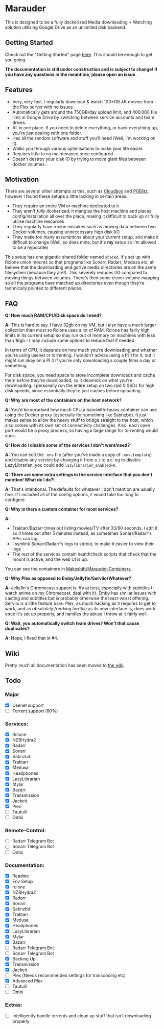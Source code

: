 # Marauder

This is designed to be a fully dockerized Media downloading + Watching solution utilising Google Drive as an unlimited disk backend. 

## Getting Started

Check out the "Getting Started" page [here](https://github.com/Makeshift/Marauder/wiki/Getting-Started). This should be enough to get you going.

**The documentation is still under construction and is subject to change! If you have any questions in the meantime, please open an issue.**

## Features

- Very, very fast. I regularly download & watch 100+GB 4K movies from the Plex server with no issues.
- Automatically gets around the 750GB/day upload limit, and 400,000 file limit in Google Drive by switching between service accounts and team drives.
- All in one place. If you need to delete everything, or back everything up, you're just dealing with one folder.
- Has all the random software and stuff you'll need (Well, I'm working on it).
- Walks you through various optimisations to make your life easier.
- Requires little to no maintenance once configured.
- Doesn't destroy your disk IO by trying to move giant files between docker volumes.

## Motivation

There are several other attempts at this, such as [Cloudbox](https://github.com/Cloudbox/Cloudbox) and [PGBlitz](https://github.com/PGBlitz/PGBlitz.com), however I found these setups a little lacking in certain areas.

- They require an entire VM or machine dedicated to it
- They aren't _fully_ dockerized, it mangles the host machine and places config/installation all over the place, making it difficult to back up or fully utilise machine resources
- They regularly have rookie mistakes such as moving data between two Docker volumes, causing unneccessary high disk I/O
- They make too many assumptions about your current setup, and make it difficult to change (Well, so does mine, but it's __my__ setup so I'm allowed to be a hypocrite)

This setup has one gigantic shared folder named `shared`. It's set up with Rclone union mounts so that programs like Sonarr, Radarr, Medusa etc. all believe that the downloading and gdrive media directories are on the same filesystem (because they are!). This severely reduces I/O compared to moving things between volumes. There's then some clever volume mapping so all the programs have matched up directories even though they're technically pointed to different places.

## FAQ

**Q: How much RAM/CPU/Disk space do I need?**

**A:** This is hard to say. I have 32gb on my VM, but I also have a much larger collection than most so Rclone uses a lot of RAM. Rclone has fairly high limits in its current setup so may run out of memory on machines with less than 16gb - I may include some options to reduce that if needed.

In terms of CPU, it depends on how much you're downloading and whether you're using usenet or torrenting. I wouldn't advise using a Pi 1 for it, but it might run okay on a Pi 4 if you're only downloading a couple films a day or something.

For disk space, you need space to store incomplete downloads and cache them before they're downloaded, so it depends on what you're downloading. I personally run the entire setup on two raid 0 SSDs for high disk speeds, since essentially they're just caches before uploading.

**Q: Why are most of the containers on the host network?**

**A:** You'd be surprised how much CPU a bandwith-heavy container can use using the Docker proxy (especially for something like Sabnzbd). It just makes sense to allow the heavy stuff to bridge straight to the host, which also comes with its own set of connectivity challenges. Also, each open port would be a proxy process, so having a large range for torrenting would suck.

**Q: How do I disable some of the services I don't want/need?**

**A:** You can edit the `.env` file (after you've made a copy of `.env.template`) and disable any service by changing it from a `1` to a `0`. eg to disable LazyLibrarian, you could add `lazylibrarian_enabled=0`.

**Q: There are some extra settings in the service interface that you don't mention! What do I do?!**

**A:** That's intentional. The defaults for whatever I don't mention are usually fine. If I included all of the config options, it would take too long to configure.

**Q: Why is there a custom container for most services?**

**A:** 

- Traktarr/Bazarr times out listing movies/TV after 30/60 seconds. I edit it so it times out after 5 minutes instead, as sometimes Sonarr/Radarr's APIs can lag.
- I symlink Sonarr/Radarr's logs to stdout, to make it easier to view their logs
- The rest of the services contain healthcheck scripts that check that the mount is active, and the web UI is up.

You can see the containers in [Makeshift/Marauder-Containers](https://github.com/Makeshift/Marauder-Containers/).

**Q: Why Plex as opposed to Emby/Jellyfin/Serviio/Whatever?**

**A:** Jellyfin's Chromecast support is iffy at best, especially with subtitles (I watch anime on my Chromecast, deal with it). Emby has similar issues with casting and subtitles but is probably otherwise the least-worst offering. Serviio is a little feature bare. Plex, as much hacking as it requires to get to work, and as *absolutely freaking terrible* as its new interface is, does work once it's set up properly, and handles the abuse I throw at it fairly well.

**Q: Wait, you automatically switch team drives? Won't that cause duplicates?**

**A:** Nope, I fixed that in #4.

## Wiki
Pretty much all documentation has been moved to [the wiki](https://github.com/Makeshift/Marauder/wiki).

## Todo

### Major

- [x] Usenet support
- [ ] Torrent support (60%)

### Services:

- [x] Rclone
- [x] NZBHydra2
- [x] Radarr
- [x] Sonarr
- [x] Sabnzbd
- [x] Traktarr
- [x] Medusa
- [x] Headphones
- [x] LazyLibrarian
- [x] Mylar
- [x] Bazarr
- [x] Transmission
- [x] Jackett
- [x] Plex
- [ ] Tautulli
- [ ] Ombi

### Remote-Control:

- [ ] Radarr Telegram Bot
- [ ] Sonarr Telegram Bot
- [ ] Ombi

### Documentation:

- [x] Readme
- [x] Env Setup
- [x] rclone
- [x] NZBHydra2
- [x] Radarr
- [x] Sonarr
- [x] Sabnzbd
- [x] Traktarr
- [x] Medusa
- [x] Headphones
- [x] LazyLibrarian
- [x] Mylar
- [x] Bazarr
- [ ] Radarr Telegram Bot
- [ ] Sonarr Telegram Bot
- [x] Backing Up
- [x] Transmission
- [x] Jackett
- [ ] Plex (Needs recommended settings for transcoding etc)
- [x] Advanced Plex
- [ ] Tautulli
- [ ] Ombi

### Extras:

- [ ] Intelligently handle torrents and clean up stuff that isn't downloading properly 
